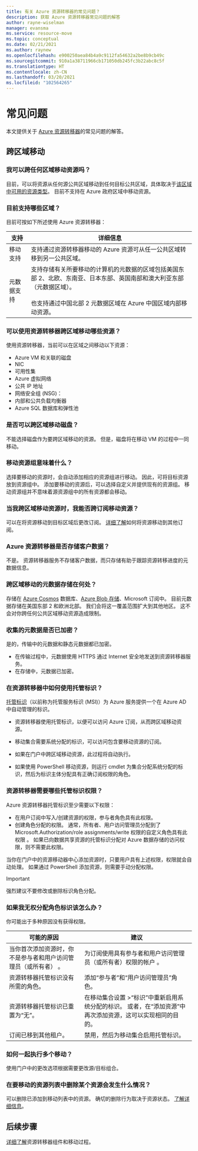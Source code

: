 ```yaml
---
title: 有关 Azure 资源转移器的常见问题？
description: 获取 Azure 资源转移器常见问题的解答
author: rayne-wiselman
manager: evansma
ms.service: resource-move
ms.topic: conceptual
ms.date: 02/21/2021
ms.author: raynew
ms.openlocfilehash: e900250aea84b4a9c9112fa54632a2be8b9cb49c
ms.sourcegitcommit: 910a1a38711966cb171050db245fc3b22abc8c5f
ms.translationtype: HT
ms.contentlocale: zh-CN
ms.lasthandoff: 03/20/2021
ms.locfileid: "102564265"
---
```

# <a name="common-questions"></a>常见问题

本文提供关于 [Azure 资源转移器](overview.md)的常见问题的解答。


## <a name="moving-across-regions"></a>跨区域移动

### <a name="can-i-move-resources-across-any-regions"></a>我可以跨任何区域移动资源吗？

目前，可以将资源从任何源公共区域移动到任何目标公共区域，具体取决于[该区域中可用的资源类型](https://azure.microsoft.com/global-infrastructure/services/)。 目前不支持在 Azure 政府区域中移动资源。

### <a name="what-regions-are-currently-supported"></a>目前支持哪些区域？

目前可按如下所述使用 Azure 资源转移器：

**支持** | **详细信息**
--- | ---
移动支持 | 支持通过资源转移器移动的 Azure 资源可从任一公共区域转移到另一公共区域。
元数据支持 |  支持存储有关所要移动的计算机的元数据的区域包括美国东部 2、北欧、东南亚、日本东部、英国南部和澳大利亚东部（元数据区域）。 <br/><br/> 也支持通过中国北部 2 元数据区域在 Azure 中国区域内部移动资源。

### <a name="what-resources-can-i-move-across-regions-using-resource-mover"></a>可以使用资源转移器跨区域移动哪些资源？

使用资源转移器，当前可以在区域之间移动以下资源：

- Azure VM 和关联的磁盘
- NIC
- 可用性集 
- Azure 虚拟网络 
- 公共 IP 地址
- 网络安全组 (NSG)：
- 内部和公共负载均衡器 
- Azure SQL 数据库和弹性池

### <a name="can-i-move-disks-across-regions"></a>是否可以跨区域移动磁盘？

不能选择磁盘作为要跨区域移动的资源。 但是，磁盘将在移动 VM 的过程中一同移动。

### <a name="what-does-it-mean-to-move-a-resource-group"></a>移动资源组意味着什么？

选择要移动的资源时，会自动添加相应的资源组进行移动。 因此，可将目标资源放到资源组中。 添加要移动的资源后，可以选择自定义并提供现有的资源组。 移动资源组并不意味着源资源组中的所有资源都会移动。

### <a name="can-i-move-resources-across-subscriptions-when-i-move-them-across-regions"></a>当我跨区域移动资源时，我能否跨订阅移动资源？

可以在将资源移动到目标区域后更改订阅。 [详细了解](../azure-resource-manager/management/move-resource-group-and-subscription.md)如何将资源移动到其他订阅。 

### <a name="does-azure-resource-mover-store-customer-data"></a>Azure 资源转移器是否存储客户数据？ 
不是。 资源转移器服务不存储客户数据，而只存储有助于跟踪资源转移进度的元数据信息。

### <a name="where-is-the-metadata-for-moving-across-regions-stored"></a>跨区域移动的元数据存储在何处？

存储在 [Azure Cosmos](../cosmos-db/database-encryption-at-rest.md) 数据库、[Azure Blob 存储](../storage/common/storage-service-encryption.md)、Microsoft 订阅中。 目前元数据存储在美国东部 2 和欧洲北部。 我们会将这一覆盖范围扩大到其他地区。 这不会对你跨任何公共区域移动资源造成限制。

### <a name="is-the-collected-metadata-encrypted"></a>收集的元数据是否已加密？

是的，传输中的元数据和静态元数据都已加密。
- 在传输过程中，元数据使用 HTTPS 通过 Internet 安全地发送到资源转移器服务。
- 在存储中，元数据已加密。

### <a name="how-is-managed-identity-used-in-resource-mover"></a>在资源转移器中如何使用托管标识？

[托管标识](../active-directory/managed-identities-azure-resources/overview.md)（以前称为托管服务标识 (MSI)）为 Azure 服务提供一个在 Azure AD 中自动管理的标识。
- 资源转移器使用托管标识，以便可以访问 Azure 订阅，从而跨区域移动资源。
- 移动集合需要系统分配的标识，可以访问包含要移动资源的订阅。

- 如果在门户中跨区域移动资源，此过程将自动执行。
- 如果使用 PowerShell 移动资源，则运行 cmdlet 为集合分配系统分配的标识，然后为标识主体分配具有正确订阅权限的角色。 

### <a name="what-managed-identity-permissions-does-resource-mover-need"></a>资源转移器需要哪些托管标识权限？ 

Azure 资源转移器托管标识至少需要以下权限： 

- 在用户订阅中写入/创建资源的权限，参与者角色具有此权限。 
- 创建角色分配的权限。 通常，所有者、用户访问管理员分配到了 Microsoft.Authorization/role assignments/write 权限的自定义角色具有此权限  。 如果已向数据共享资源的托管标识分配对 Azure 数据存储的访问权限，则不需要此权限。 
 
当你在门户中的资源移动器中心添加资源时，只要用户具有上述权限，权限就会自动处理。 如果通过 PowerShell 添加资源，则需要手动分配权限。

> [!IMPORTANT]
> 强烈建议不要修改或删除标识角色分配。 

### <a name="what-if-i-dont-have-permissions-to-assign-role-identity"></a>如果我无权分配角色标识该怎么办？

你可能出于多种原因没有获得权限。

可能的原因  | **建议**
--- | ---
当你首次添加资源时，你不是参与者和用户访问管理员（或所有者）  。 | 为订阅使用具有参与者和用户访问管理员（或所有者）权限的帐户  。
资源转移器托管标识没有所需的角色。 | 添加“参与者”和“用户访问管理员”角色。
资源转移器托管标识已重置为“无”。 | 在移动集合设置 >“标识”中重新启用系统分配的标识。 或者，在“添加资源”中再次添加资源，这可以实现相同的目的。  
订阅已移到其他租户。 | 禁用，然后为移动集合启用托管标识。

### <a name="how-can-i-do-multiple-moves-together"></a>如何一起执行多个移动？

使用门户中的更改选项根据需要更改源/目标组合。

### <a name="what-happens-when-i-remove-a-resource-from-a-list-of-move-resources"></a>在要移动的资源列表中删除某个资源会发生什么情况？

可以删除已添加到移动列表中的资源。 确切的删除行为取决于资源状态。 [了解详细信息](remove-move-resources.md#vm-resource-state-after-removing)。



## <a name="next-steps"></a>后续步骤

[详细了解](about-move-process.md)资源转移器组件和移动过程。

